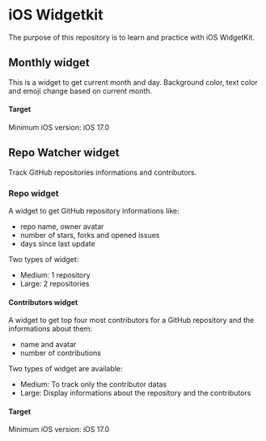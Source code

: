 # iOS Widgetkit

The purpose of this repository is to learn and practice with iOS WidgetKit.



## Monthly widget

This is a widget to get current month and day. 
Background color, text color and emoji change based on current month.

#### Target

Minimum iOS version: iOS 17.0



## Repo Watcher widget

Track GitHub repositories informations and contributors.

### Repo widget

A widget to get GitHub repository informations like:
- repo name, owner avatar
- number of stars, forks and opened issues
- days since last update

Two types of widget:
- Medium: 1 repository
- Large: 2 repositories

#### Contributors widget

A widget to get top four most contributors for a GitHub repository and the informations about them:
- name and avatar
- number of contributions

Two types of widget are available:
- Medium: To track only the contributor datas
- Large: Display informations about the repository and the contributors

#### Target

Minimum iOS version: iOS 17.0
